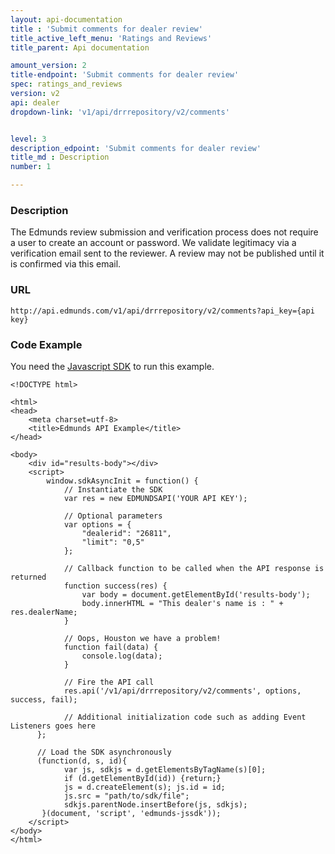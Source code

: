 ```yaml
---
layout: api-documentation
title : 'Submit comments for dealer review'
title_active_left_menu: 'Ratings and Reviews'
title_parent: Api documentation

amount_version: 2
title-endpoint: 'Submit comments for dealer review'
spec: ratings_and_reviews
version: v2
api: dealer
dropdown-link: 'v1/api/drrrepository/v2/comments'


level: 3
description_edpoint: 'Submit comments for dealer review'
title_md : Description
number: 1

---
```



### Description

The Edmunds review submission and verification process does not require a user to create an account or password. We validate legitimacy via a verification email sent to the reviewer. A review may not be published until it is confirmed via this email.


### URL

	http://api.edmunds.com/v1/api/drrrepository/v2/comments?api_key={api key}
	
### Code Example

You need the [Javascript SDK](https://github.com/EdmundsAPI/edmunds-javascript-sdk) to run this example.

	<!DOCTYPE html>

	<html>
	<head>
		<meta charset=utf-8>
		<title>Edmunds API Example</title>
	</head>

	<body>
		<div id="results-body"></div>
		<script>
		  	window.sdkAsyncInit = function() {
		    	// Instantiate the SDK
				var res = new EDMUNDSAPI('YOUR API KEY');

				// Optional parameters
				var options = {
					"dealerid": "26811",
					"limit": "0,5"
				};

				// Callback function to be called when the API response is returned
				function success(res) {
					var body = document.getElementById('results-body');
					body.innerHTML = "This dealer's name is : " + res.dealerName;
				}

				// Oops, Houston we have a problem!
				function fail(data) {
					console.log(data);
				}

				// Fire the API call
				res.api('/v1/api/drrrepository/v2/comments', options, success, fail);

			    // Additional initialization code such as adding Event Listeners goes here
		  };

		  // Load the SDK asynchronously
		  (function(d, s, id){
		     	var js, sdkjs = d.getElementsByTagName(s)[0];
		     	if (d.getElementById(id)) {return;}
		     	js = d.createElement(s); js.id = id;
		     	js.src = "path/to/sdk/file";
		     	sdkjs.parentNode.insertBefore(js, sdkjs);
		   }(document, 'script', 'edmunds-jssdk'));
		</script>
	</body>
	</html>